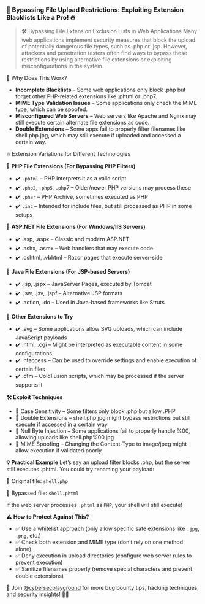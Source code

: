 ### 🚀 Bypassing File Upload Restrictions: Exploiting Extension Blacklists Like a Pro! 🔥

> 🛠 Bypassing File Extension Exclusion Lists in Web Applications
Many web applications implement security measures that block the upload of potentially dangerous file types, such as .php or .jsp. However, attackers and penetration testers often find ways to bypass these restrictions by using alternative file extensions or exploiting misconfigurations in the system.

🧐 Why Does This Work?
- **Incomplete Blacklists** – Some web applications only block .php but forget other PHP-related extensions like .phtml or .php7.
- **MIME Type Validation Issues** – Some applications only check the MIME type, which can be spoofed.
- **Misconfigured Web Servers** – Web servers like Apache and Nginx may still execute certain alternate file extensions as code.
- **Double Extensions** – Some apps fail to properly filter filenames like shell.php.jpg, which may still execute if uploaded and accessed a certain way.

🔥 Extension Variations for Different Technologies

🔹 **PHP File Extensions (For Bypassing PHP Filters)**
- ✔️ `.phtml` – PHP interprets it as a valid script
- ✔️ `.php2`, `.php5`, `.php`7 – Older/newer PHP versions may process these
- ✔️ `.phar` – PHP Archive, sometimes executed as PHP
- ✔️ `.inc` – Intended for include files, but still processed as PHP in some setups

🔹 **ASP.NET File Extensions (For Windows/IIS Servers)**
- ✔️ .asp, .aspx – Classic and modern ASP.NET
- ✔️ .ashx, .asmx – Web handlers that may execute code
- ✔️ .cshtml, .vbhtml – Razor pages that execute server-side

🔹 **Java File Extensions (For JSP-based Servers)**
- ✔️ .jsp, .jspx – JavaServer Pages, executed by Tomcat
- ✔️ .jsw, .jsv, .jspf – Alternative JSP formats
- ✔️ .action, .do – Used in Java-based frameworks like Struts

🔹 **Other Extensions to Try**
- ✔️ .svg – Some applications allow SVG uploads, which can include JavaScript payloads
- ✔️ .html, .cgi – Might be interpreted as executable content in some configurations
- ✔️ .htaccess – Can be used to override settings and enable execution of certain files
- ✔️ .cfm – ColdFusion scripts, which may be processed if the server supports it

**🛠 Exploit Techniques**
- 🔹 Case Sensitivity – Some filters only block .php but allow .PHP
- 🔹 Double Extensions – shell.php.jpg might bypass restrictions but still execute if accessed in a certain way
- 🔹 Null Byte Injection – Some applications fail to properly handle %00, allowing uploads like shell.php%00.jpg
- 🔹 MIME Spoofing – Changing the Content-Type to image/jpeg might allow execution if validated poorly

**💡 Practical Example**
Let’s say an upload filter blocks .php, but the server still executes .phtml. You could try renaming your payload:

🚀 Original file: `shell.php`

🔄 Bypassed file: `shell.phtml`

If the web server processes `.phtml` as `PHP`, your shell will still execute!

⚠️ **How to Protect Against This?**
- ✅ Use a whitelist approach (only allow specific safe extensions like `.jpg`, `.png`, etc.)
- ✅ Check both extension and MIME type (don’t rely on one method alone)
- ✅ Deny execution in upload directories (configure web server rules to prevent execution)
- ✅ Sanitize filenames properly (remove special characters and prevent double extensions)

📢 Join [@cybersecplayground](https://t.me/cybersecplayground) for more bug bounty tips, hacking techniques, and security insights! 🚀💀
